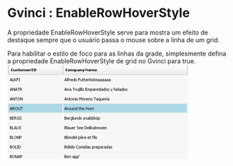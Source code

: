 # Gvinci : EnableRowHoverStyle

A propriedade EnableRowHoverStyle serve para mostra um efeito de destaque sempre que o usuário passa o mouse sobre a linha de um grid.

Para habilitar o estilo de foco para as linhas da grade, simplesmente defina a propriedade EnableRowHoverStyle de grid no Gvinci para true.![](../../../../../.gitbook/assets/1421639688.png)

